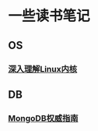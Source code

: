 # 一些读书笔记
## OS
### [深入理解Linux内核](https://github.com/LuciferLau/Reading/blob/main/%E3%80%8A%E6%B7%B1%E5%85%A5%E7%90%86%E8%A7%A3Linux%E5%86%85%E6%A0%B8%E3%80%8B.md)

## DB
### [MongoDB权威指南](https://github.com/LuciferLau/Reading/blob/main/%E3%80%8AMongoDB%E6%9D%83%E5%A8%81%E6%8C%87%E5%8D%97%E3%80%8B.md)
